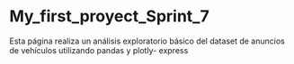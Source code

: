 # My_first_proyect_Sprint_7
Esta página realiza un análisis exploratorio básico del dataset de anuncios de vehículos utilizando pandas y plotly- express 